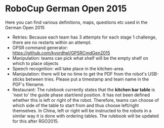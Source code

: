 RoboCup German Open 2015
========================

Here you can find various definitions, maps, questions etc used in the German Open 2015

- Retries: Because each team has 3 attempts for each stage 1 challenge, there are no restarts within an attempt. 
- GPSR command generator: https://github.com/kyordhel/GPSRCmdGen2015
- Manipulation: teams can pick what shelf will be the empty shelf on which to place objects
- Speech recognition: will take place in the kitchen-area.
- Manipulation: there will be no time to get the PDF from the robot's USB-sticks between tries. Please put a timestamp and team name in the PDF's filename. 
- Restaurant: The rulebook currently states that the **kitchen bar table** is 'next to' the guide phase start/end position. It has not been defined whether this is left or right of the robot. Therefore, teams can choose of which side of the table to start from and thus choose left/right themselves. In China, left or right will be instructed to the robots in a similar way it is done with ordering tables. The rulebook will be updated for this after RGO2015. 

